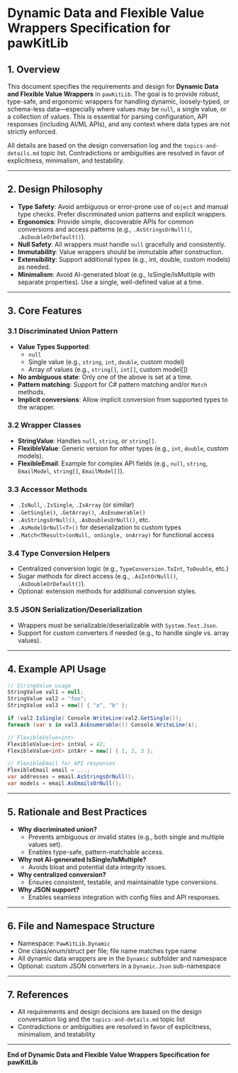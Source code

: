<!-- filepath: specs/dynamic-data-and-flexible-value-wrappers.md -->
# Dynamic Data and Flexible Value Wrappers Specification for pawKitLib

## 1. Overview

This document specifies the requirements and design for **Dynamic Data and Flexible Value Wrappers** in `pawKitLib`. The goal is to provide robust, type-safe, and ergonomic wrappers for handling dynamic, loosely-typed, or schema-less data—especially where values may be `null`, a single value, or a collection of values. This is essential for parsing configuration, API responses (including AI/ML APIs), and any context where data types are not strictly enforced.

All details are based on the design conversation log and the `topics-and-details.md` topic list. Contradictions or ambiguities are resolved in favor of explicitness, minimalism, and testability.

---

## 2. Design Philosophy

- **Type Safety**: Avoid ambiguous or error-prone use of `object` and manual type checks. Prefer discriminated union patterns and explicit wrappers.
- **Ergonomics**: Provide simple, discoverable APIs for common conversions and access patterns (e.g., `.AsStringsOrNull()`, `.AsDoubleOrDefault()`).
- **Null Safety**: All wrappers must handle `null` gracefully and consistently.
- **Immutability**: Value wrappers should be immutable after construction.
- **Extensibility**: Support additional types (e.g., int, double, custom models) as needed.
- **Minimalism**: Avoid AI-generated bloat (e.g., IsSingle/IsMultiple with separate properties). Use a single, well-defined value at a time.

---

## 3. Core Features

### 3.1 Discriminated Union Pattern

- **Value Types Supported**:
  - `null`
  - Single value (e.g., `string`, `int`, `double`, custom model)
  - Array of values (e.g., `string[]`, `int[]`, custom model[])
- **No ambiguous state**: Only one of the above is set at a time.
- **Pattern matching**: Support for C# pattern matching and/or `Match` methods.
- **Implicit conversions**: Allow implicit conversion from supported types to the wrapper.

### 3.2 Wrapper Classes

- **StringValue**: Handles `null`, `string`, or `string[]`.
- **FlexibleValue<T>**: Generic version for other types (e.g., `int`, `double`, custom models).
- **FlexibleEmail**: Example for complex API fields (e.g., `null`, `string`, `EmailModel`, `string[]`, `EmailModel[]`).

### 3.3 Accessor Methods

- `.IsNull`, `.IsSingle`, `.IsArray` (or similar)
- `.GetSingle()`, `.GetArray()`, `.AsEnumerable()`
- `.AsStringsOrNull()`, `.AsDoublesOrNull()`, etc.
- `.AsModelOrNull<T>()` for deserialization to custom types
- `.Match<TResult>(onNull, onSingle, onArray)` for functional access

### 3.4 Type Conversion Helpers

- Centralized conversion logic (e.g., `TypeConversion.ToInt`, `ToDouble`, etc.)
- Sugar methods for direct access (e.g., `.AsIntOrNull()`, `.AsDoubleOrDefault()`).
- Optional: extension methods for additional conversion styles.

### 3.5 JSON Serialization/Deserialization

- Wrappers must be serializable/deserializable with `System.Text.Json`.
- Support for custom converters if needed (e.g., to handle single vs. array values).

---

## 4. Example API Usage

```csharp
// StringValue usage
StringValue val1 = null;
StringValue val2 = "foo";
StringValue val3 = new[] { "a", "b" };

if (val2.IsSingle) Console.WriteLine(val2.GetSingle());
foreach (var s in val3.AsEnumerable()) Console.WriteLine(s);

// FlexibleValue<int>
FlexibleValue<int> intVal = 42;
FlexibleValue<int> intArr = new[] { 1, 2, 3 };

// FlexibleEmail for API responses
FlexibleEmail email = ...;
var addresses = email.AsStringsOrNull();
var models = email.AsEmailsOrNull();
```

---

## 5. Rationale and Best Practices

- **Why discriminated union?**
  - Prevents ambiguous or invalid states (e.g., both single and multiple values set).
  - Enables type-safe, pattern-matchable access.
- **Why not AI-generated IsSingle/IsMultiple?**
  - Avoids bloat and potential data integrity issues.
- **Why centralized conversion?**
  - Ensures consistent, testable, and maintainable type conversions.
- **Why JSON support?**
  - Enables seamless integration with config files and API responses.

---

## 6. File and Namespace Structure

- Namespace: `PawKitLib.Dynamic`
- One class/enum/struct per file; file name matches type name
- All dynamic data wrappers are in the `Dynamic` subfolder and namespace
- Optional: custom JSON converters in a `Dynamic.Json` sub-namespace

---

## 7. References

- All requirements and design decisions are based on the design conversation log and the `topics-and-details.md` topic list
- Contradictions or ambiguities are resolved in favor of explicitness, minimalism, and testability

---

**End of Dynamic Data and Flexible Value Wrappers Specification for pawKitLib**
